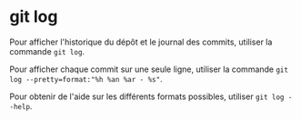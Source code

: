 # git log

Pour afficher l'historique du dépôt et le journal des commits, utiliser la commande `git log`.

Pour afficher chaque commit sur une seule ligne, utiliser la commande `git log --pretty=format:"%h %an %ar - %s"`.

Pour obtenir de l'aide sur les différents formats possibles, utiliser `git log --help`.

